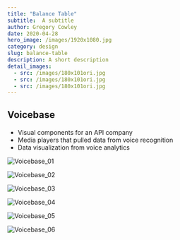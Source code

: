 ```yaml
---
title: "Balance Table"
subtitle:  A subtitle
author: Gregory Cowley
date: 2020-04-28
hero_image: /images/1920x1080.jpg
category: design
slug: balance-table
description: A short description
detail_images: 
  - src: /images/180x101ori.jpg
  - src: /images/180x101ori.jpg
  - src: /images/180x101ori.jpg
---
```


## Voicebase
#### 
- Visual components for an API company
- Media players that pulled data from voice recognition
- Data visualization from voice analytics

![Voicebase_01](Voicebase_01.jpg)

![Voicebase_02](Voicebase_02.jpg)

![Voicebase_03](Voicebase_03.jpg)

![Voicebase_04](Voicebase_04.jpg)

![Voicebase_05](Voicebase_05.jpg)

![Voicebase_06](Voicebase_06.jpg)